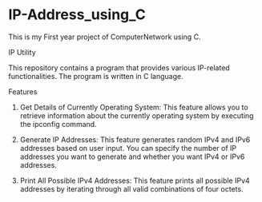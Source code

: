 # IP-Address_using_C
This is my First year project of ComputerNetwork using C.

IP Utility

This repository contains a program that provides various IP-related functionalities. The program is written in C language.

Features

  1) Get Details of Currently Operating System: This feature allows you to retrieve information about the currently operating system by executing the ipconfig command.

  2) Generate IP Addresses: This feature generates random IPv4 and IPv6 addresses based on user input. You can specify the number of IP addresses you want to generate and whether you want IPv4 or IPv6 addresses.

  3) Print All Possible IPv4 Addresses: This feature prints all possible IPv4 addresses by iterating through all valid combinations of four octets.
